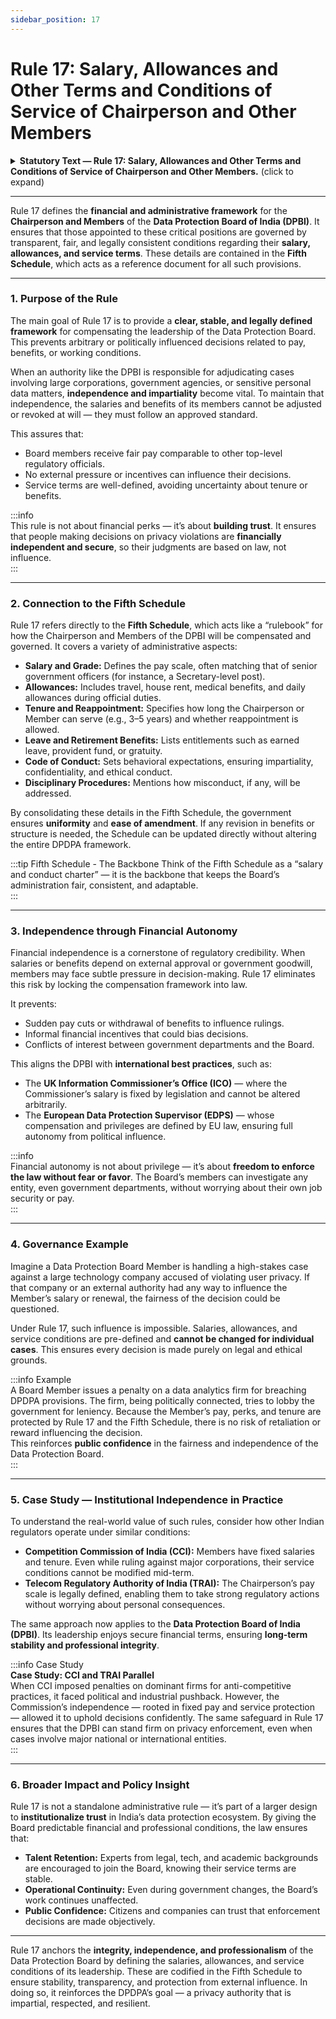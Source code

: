 ```yaml
---
sidebar_position: 17
---
```


# Rule 17: Salary, Allowances and Other Terms and Conditions of Service of Chairperson and Other Members

<details>  
  <summary><strong>Statutory Text — Rule 17: Salary, Allowances and Other Terms and Conditions of Service of Chairperson and Other Members.</strong> (click to expand)</summary>  

The Chairperson and every other Member shall receive such salary and allowances and shall have such other terms and conditions of service as are specified in the Fifth Schedule.  

</details>  

---

Rule 17 defines the **financial and administrative framework** for the **Chairperson and Members** of the **Data Protection Board of India (DPBI)**. It ensures that those appointed to these critical positions are governed by transparent, fair, and legally consistent conditions regarding their **salary, allowances, and service terms**. These details are contained in the **Fifth Schedule**, which acts as a reference document for all such provisions.  

---

### 1. Purpose of the Rule  

The main goal of Rule 17 is to provide a **clear, stable, and legally defined framework** for compensating the leadership of the Data Protection Board. This prevents arbitrary or politically influenced decisions related to pay, benefits, or working conditions.  

When an authority like the DPBI is responsible for adjudicating cases involving large corporations, government agencies, or sensitive personal data matters, **independence and impartiality** become vital. To maintain that independence, the salaries and benefits of its members cannot be adjusted or revoked at will — they must follow an approved standard.  

This assures that:  
- Board members receive fair pay comparable to other top-level regulatory officials.  
- No external pressure or incentives can influence their decisions.  
- Service terms are well-defined, avoiding uncertainty about tenure or benefits.  

:::info  
This rule is not about financial perks — it’s about **building trust**. It ensures that people making decisions on privacy violations are **financially independent and secure**, so their judgments are based on law, not influence.  
:::

---

### 2. Connection to the Fifth Schedule  

Rule 17 refers directly to the **Fifth Schedule**, which acts like a “rulebook” for how the Chairperson and Members of the DPBI will be compensated and governed. It covers a variety of administrative aspects:  

- **Salary and Grade:** Defines the pay scale, often matching that of senior government officers (for instance, a Secretary-level post).  
- **Allowances:** Includes travel, house rent, medical benefits, and daily allowances during official duties.  
- **Tenure and Reappointment:** Specifies how long the Chairperson or Member can serve (e.g., 3–5 years) and whether reappointment is allowed.  
- **Leave and Retirement Benefits:** Lists entitlements such as earned leave, provident fund, or gratuity.  
- **Code of Conduct:** Sets behavioral expectations, ensuring impartiality, confidentiality, and ethical conduct.  
- **Disciplinary Procedures:** Mentions how misconduct, if any, will be addressed.  

By consolidating these details in the Fifth Schedule, the government ensures **uniformity** and **ease of amendment**. If any revision in benefits or structure is needed, the Schedule can be updated directly without altering the entire DPDPA framework.  

:::tip  Fifth Schedule - The Backbone
Think of the Fifth Schedule as a “salary and conduct charter” — it is the backbone that keeps the Board’s administration fair, consistent, and adaptable.  
:::

---

### 3. Independence through Financial Autonomy  

Financial independence is a cornerstone of regulatory credibility. When salaries or benefits depend on external approval or government goodwill, members may face subtle pressure in decision-making. Rule 17 eliminates this risk by locking the compensation framework into law.  

It prevents:  
- Sudden pay cuts or withdrawal of benefits to influence rulings.  
- Informal financial incentives that could bias decisions.  
- Conflicts of interest between government departments and the Board.  

This aligns the DPBI with **international best practices**, such as:  
- The **UK Information Commissioner’s Office (ICO)** — where the Commissioner’s salary is fixed by legislation and cannot be altered arbitrarily.  
- The **European Data Protection Supervisor (EDPS)** — whose compensation and privileges are defined by EU law, ensuring full autonomy from political influence.  

:::info  
Financial autonomy is not about privilege — it’s about **freedom to enforce the law without fear or favor**. The Board’s members can investigate any entity, even government departments, without worrying about their own job security or pay.  
:::

---

### 4. Governance Example  

Imagine a Data Protection Board Member is handling a high-stakes case against a large technology company accused of violating user privacy. If that company or an external authority had any way to influence the Member’s salary or renewal, the fairness of the decision could be questioned.  

Under Rule 17, such influence is impossible. Salaries, allowances, and service conditions are pre-defined and **cannot be changed for individual cases**. This ensures every decision is made purely on legal and ethical grounds.  

:::info Example  
A Board Member issues a penalty on a data analytics firm for breaching DPDPA provisions. The firm, being politically connected, tries to lobby the government for leniency. Because the Member’s pay, perks, and tenure are protected by Rule 17 and the Fifth Schedule, there is no risk of retaliation or reward influencing the decision.  
This reinforces **public confidence** in the fairness and independence of the Data Protection Board.  
:::

---

### 5. Case Study — Institutional Independence in Practice  

To understand the real-world value of such rules, consider how other Indian regulators operate under similar conditions:  

- **Competition Commission of India (CCI):** Members have fixed salaries and tenure. Even while ruling against major corporations, their service conditions cannot be modified mid-term.  
- **Telecom Regulatory Authority of India (TRAI):** The Chairperson’s pay scale is legally defined, enabling them to take strong regulatory actions without worrying about personal consequences.  

The same approach now applies to the **Data Protection Board of India (DPBI)**. Its leadership enjoys secure financial terms, ensuring **long-term stability and professional integrity**.  

:::info Case Study  
**Case Study: CCI and TRAI Parallel**  
When CCI imposed penalties on dominant firms for anti-competitive practices, it faced political and industrial pushback. However, the Commission’s independence — rooted in fixed pay and service protection — allowed it to uphold decisions confidently. The same safeguard in Rule 17 ensures that the DPBI can stand firm on privacy enforcement, even when cases involve major national or international entities.  
:::

---

### 6. Broader Impact and Policy Insight  

Rule 17 is not a standalone administrative rule — it’s part of a larger design to **institutionalize trust** in India’s data protection ecosystem. By giving the Board predictable financial and professional conditions, the law ensures that:  
- **Talent Retention:** Experts from legal, tech, and academic backgrounds are encouraged to join the Board, knowing their service terms are stable.  
- **Operational Continuity:** Even during government changes, the Board’s work continues unaffected.  
- **Public Confidence:** Citizens and companies can trust that enforcement decisions are made objectively.  

---

Rule 17 anchors the **integrity, independence, and professionalism** of the Data Protection Board by defining the salaries, allowances, and service conditions of its leadership. These are codified in the Fifth Schedule to ensure stability, transparency, and protection from external influence. In doing so, it reinforces the DPDPA’s goal — a privacy authority that is impartial, respected, and resilient.  
